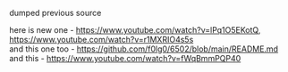 dumped previous source  

  here is new one - https://www.youtube.com/watch?v=lPq1O5EKotQ, https://www.youtube.com/watch?v=r1MXRIO4s5s  
  and this one too - https://github.com/f0lg0/6502/blob/main/README.md  
  and this - https://www.youtube.com/watch?v=fWqBmmPQP40
